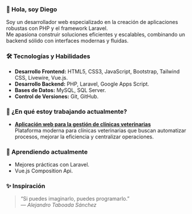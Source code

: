 ### 👋 Hola, soy Diego

Soy un desarrollador web especializado en la creación de aplicaciones robustas con PHP y el framework Laravel.  
Me apasiona construir soluciones eficientes y escalables, combinando un backend sólido con interfaces modernas y fluidas.

### 🛠️ Tecnologías y Habilidades  

* **Desarrollo Frontend:** HTML5, CSS3, JavaScript, Bootstrap, Tailwind CSS, Livewire, Vue.js.
* **Desarrollo Backend:** PHP, Laravel, Google Apps Script.
* **Bases de Datos:** MySQL, SQL Server.
* **Control de Versiones:** Git, GitHub.

### 👷 ¿En qué estoy trabajando actualmente?

- [**Aplicación web para la gestión de clínicas veterinarias**](https://d-rodas.github.io/projects/)  
  Plataforma moderna para clínicas veterinarias que buscan automatizar procesos, mejorar la eficiencia y centralizar operaciones.

### 🌱 Aprendiendo actualmente
- Mejores prácticas con Laravel. 
- Vue.js Composition Api.

### ✨ Inspiración
> “Si puedes imaginarlo, puedes programarlo.”  
> — *Alejandro Taboada Sánchez*
